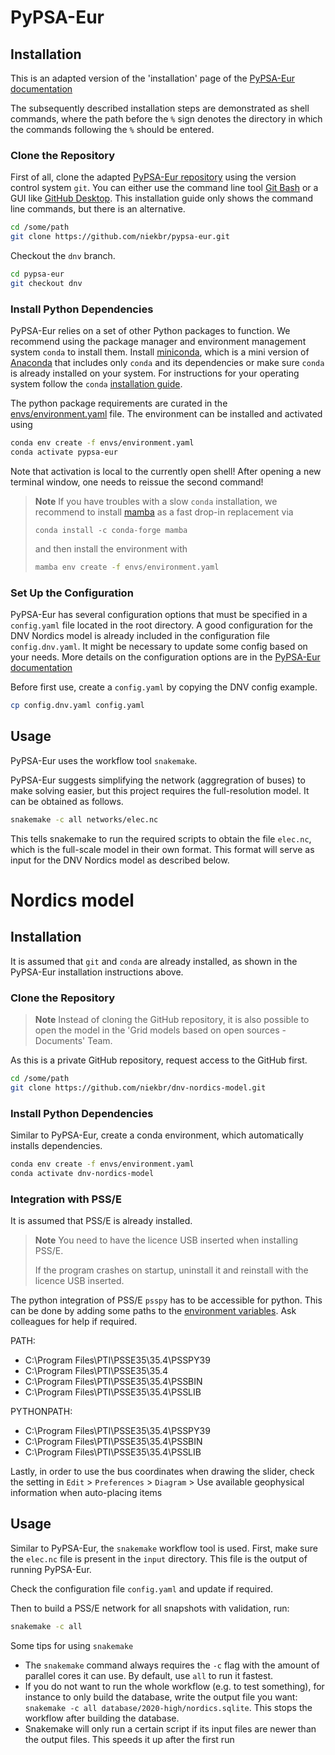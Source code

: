 # PyPSA-Eur
## Installation
This is an adapted version of the 'installation' page of the [PyPSA-Eur documentation](https://pypsa-eur.readthedocs.io/en/latest/installation.html)

The subsequently described installation steps are demonstrated as shell
commands, where the path before the `%` sign denotes the directory in
which the commands following the `%` should be entered.

### Clone the Repository
First of all, clone the adapted [PyPSA-Eur
repository](https://github.com/niekbr/pypsa-eur) using the version
control system `git`. You can either use the command line tool [Git Bash](https://git-scm.com/download/win) or a GUI like [GitHub Desktop](https://desktop.github.com).
This installation guide only shows the command line commands, but there is an alternative.

``` bash
cd /some/path
git clone https://github.com/niekbr/pypsa-eur.git
```

Checkout the `dnv` branch.
``` bash
cd pypsa-eur
git checkout dnv
```
### Install Python Dependencies

PyPSA-Eur relies on a set of other Python packages to function. We
recommend using the package manager and environment management system
`conda` to install them. Install
[miniconda](https://docs.conda.io/en/latest/miniconda.html), which is a
mini version of [Anaconda](https://www.anaconda.com/) that includes only
`conda` and its dependencies or make sure `conda` is already installed
on your system. For instructions for your operating system follow the
`conda` [installation
guide](https://docs.conda.io/projects/conda/en/latest/user-guide/install/).

The python package requirements are curated in the
[envs/environment.yaml](https://github.com/PyPSA/pypsa-eur/blob/master/envs/environment.yaml)
file. The environment can be installed and activated using

``` bash
conda env create -f envs/environment.yaml
conda activate pypsa-eur
```

Note that activation is local to the currently open shell! After opening
a new terminal window, one needs to reissue the second command!

> **Note**
> If you have troubles with a slow `conda` installation, we recommend to install [mamba](https://github.com/QuantStack/mamba) as a fast drop-in replacement via
> ```
> conda install -c conda-forge mamba
> ```
>
> and then install the environment with
> 
> ``` bash
> mamba env create -f envs/environment.yaml
> ```

###  Set Up the  Configuration

PyPSA-Eur has several configuration options that must be specified in a
`config.yaml` file located in the root directory. A good configuration for the DNV Nordics model is already included in
the configuration file `config.dnv.yaml`. It might be necessary to update some config based on your needs. 
More details on the configuration options are in the [PyPSA-Eur documentation](https://pypsa-eur.readthedocs.io/en/latest/configuration.html)

Before first use, create a `config.yaml` by copying the DNV config example.

``` bash
cp config.dnv.yaml config.yaml
```

## Usage
PyPSA-Eur uses the workflow tool `snakemake`. 

PyPSA-Eur suggests simplifying the network (aggregration of buses) to make solving easier, but this project requires the full-resolution model. It can be obtained as follows.
``` bash
snakemake -c all networks/elec.nc
```
This tells snakemake to run the required scripts to obtain the file `elec.nc`, which is the full-scale model in their own format. This format will serve as input for the DNV Nordics model as described below.

# Nordics model
## Installation
It is assumed that `git` and `conda` are already installed, as shown in the PyPSA-Eur installation instructions above.

### Clone the Repository
> **Note**
> Instead of cloning the GitHub repository, it is also possible to open the model in the 'Grid models based on open sources - Documents' Team.

As this is a private GitHub repository, request access to the GitHub first.
``` bash
cd /some/path
git clone https://github.com/niekbr/dnv-nordics-model.git
```

### Install Python Dependencies
Similar to PyPSA-Eur, create a conda environment, which automatically installs dependencies.

``` bash
conda env create -f envs/environment.yaml
conda activate dnv-nordics-model
```

### Integration with PSS/E
It is assumed that PSS/E is already installed.

> **Note**
> You need to have the licence USB inserted when installing PSS/E.
>
> If the program crashes on startup, uninstall it and reinstall with the licence USB inserted.

The python integration of PSS/E `psspy` has to be accessible for python. This can be done by adding some paths to the [environment variables](https://helpdeskgeek.com/windows-10/add-windows-path-environment-variable/). Ask colleagues for help if required.

PATH:
- C:\Program Files\PTI\PSSE35\35.4\PSSPY39
- C:\Program Files\PTI\PSSE35\35.4
- C:\Program Files\PTI\PSSE35\35.4\PSSBIN
- C:\Program Files\PTI\PSSE35\35.4\PSSLIB

PYTHONPATH:
- C:\Program Files\PTI\PSSE35\35.4\PSSPY39
- C:\Program Files\PTI\PSSE35\35.4\PSSBIN
- C:\Program Files\PTI\PSSE35\35.4\PSSLIB

Lastly, in order to use the bus coordinates when drawing the slider, check the setting in `Edit` > `Preferences` > `Diagram` > Use available geophysical information when auto-placing items

## Usage
Similar to PyPSA-Eur, the `snakemake` workflow tool is used. First, make sure the `elec.nc` file is present in the `input` directory. This file is the output of running PyPSA-Eur.

Check the configuration file `config.yaml` and update if required.

Then to build a PSS/E network for all snapshots with validation, run:

``` bash
snakemake -c all
```

Some tips for using `snakemake`
- The `snakemake` command always requires the `-c` flag with the amount of parallel cores it can use. By default, use `all` to run it fastest.
- If you do not want to run the whole workflow (e.g. to test something), for instance to only build the database, write the output file you want: `snakemake -c all database/2020-high/nordics.sqlite`. This stops the workflow after building the database.
- Snakemake will only run a certain script if its input files are newer than the output files. This speeds it up after the first run
